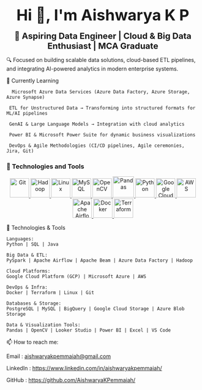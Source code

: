 <p align="center">
  <strong><span style="font-size: 40px;">Hi 👋, I'm Aishwarya K P</span></strong>  
  <br><br>
  <strong><span style="font-size: 22px;">🎯 Aspiring Data Engineer | Cloud & Big Data Enthusiast | MCA Graduate</span></strong>
</p>






🔍 Focused on building scalable data solutions, cloud-based ETL pipelines, and integrating AI-powered analytics in modern enterprise systems.




🌱 Currently Learning

      Microsoft Azure Data Services (Azure Data Factory, Azure Storage, Azure Synapse)
  
     ETL for Unstructured Data → Transforming into structured formats for ML/AI pipelines
  
     GenAI & Large Language Models → Integration with cloud analytics
  
     Power BI & Microsoft Power Suite for dynamic business visualizations
     
     DevOps & Agile Methodologies (CI/CD pipelines, Agile ceremonies, Jira, Git)



### 🌟 Technologies and Tools  

<p align="center">
  <a href="https://git-scm.com/">
    <img src="https://git-scm.com/images/logos/downloads/Git-Icon-1788C.png" alt="Git" width="50"/>
  </a>
  <a href="https://hadoop.apache.org/">
    <img src="https://upload.wikimedia.org/wikipedia/commons/3/38/Hadoop_logo_new.svg" alt="Hadoop" width="50"/>
  </a>
  <a href="https://www.linux.org/">
    <img src="https://upload.wikimedia.org/wikipedia/commons/a/af/Tux.png" alt="Linux" width="50"/>
  </a>
  <a href="https://www.mysql.com/">
    <img src="https://upload.wikimedia.org/wikipedia/en/d/dd/MySQL_logo.svg" alt="MySQL" width="50"/>
  </a>
  <a href="https://opencv.org/">
    <img src="https://upload.wikimedia.org/wikipedia/commons/3/32/OpenCV_Logo_with_text_svg_version.svg" alt="OpenCV" width="50"/>
  </a>
  <a href="https://pandas.pydata.org/">
    <img src="https://upload.wikimedia.org/wikipedia/commons/e/ed/Pandas_logo.svg" alt="Pandas" width="55"/>
  </a>
  <a href="https://www.python.org/">
    <img src="https://upload.wikimedia.org/wikipedia/commons/c/c3/Python-logo-notext.svg" alt="Python" width="50"/>
  </a>
  <a href="https://cloud.google.com/">
    <img src="https://upload.wikimedia.org/wikipedia/commons/5/51/Google_Cloud_logo.svg" alt="Google Cloud" width="50"/>
  </a>
  <a href="https://aws.amazon.com/">
    <img src="https://upload.wikimedia.org/wikipedia/commons/9/93/Amazon_Web_Services_Logo.svg" alt="AWS" width="50"/>
  </a>
 <!-- <a href="https://cloud.google.com/bigquery">
    <img src="https://upload.wikimedia.org/wikipedia/commons/2/2d/BigQuery_Logo.png" alt="BigQuery" width="50"/>
  </a>
  <a href="https://cloud.google.com/pubsub">
    <img src="https://upload.wikimedia.org/wikipedia/commons/c/cf/Google-cloud-pubsub-logo.png" alt="Google Cloud Pub/Sub" width="50"/>
  </a>
  <a href="https://beam.apache.org/">
    <img src="https://beam.apache.org/images/logos/beam-logo.png" alt="Apache Beam" width="50"/>
  </a>
  <a href="https://kafka.apache.org/">
    <img src="https://upload.wikimedia.org/wikipedia/commons/6/64/Apache-kafka.svg" alt="Kafka" width="50"/>
  </a>
  <a href="https://cloud.google.com/logging">
    <img src="https://upload.wikimedia.org/wikipedia/commons/5/51/Google_Cloud_logo.svg" alt="Google Cloud Logging" width="50"/>
  </a> -->
  <a href="https://airflow.apache.org/docs/apache-airflow/stable/howto/cloud.html">
    <img src="https://upload.wikimedia.org/wikipedia/commons/d/de/AirflowLogo.png" alt="Apache Airflow" width="50"/>
  </a>
  <a href="https://www.docker.com/">
    <img src="https://upload.wikimedia.org/wikipedia/commons/4/4e/Docker_%28container_engine%29_logo.svg" alt="Docker" width="50"/>
  </a>
  <a href="https://www.terraform.io/">
    <img src="https://upload.wikimedia.org/wikipedia/commons/0/04/Terraform_Logo.svg" alt="Terraform" width="50"/>
  </a>
</p>




🔧 Technologies & Tools
    
    Languages:
    Python | SQL | Java
    
    Big Data & ETL:
    PySpark | Apache Airflow | Apache Beam | Azure Data Factory | Hadoop
    
    Cloud Platforms:
    Google Cloud Platform (GCP) | Microsoft Azure | AWS
    
    DevOps & Infra:
    Docker | Terraform | Linux | Git
    
    Databases & Storage:
    PostgreSQL | MySQL | BigQuery | Google Cloud Storage | Azure Blob Storage
    
    Data & Visualization Tools:
    Pandas | OpenCV | Looker Studio | Power BI | Excel | VS Code

📫 How to reach me:

Email       :  aishwaryakpemmaiah@gmail.com

LinkedIn    :   https://www.linkedin.com/in/aishwaryakpemmaiah/

GitHub      :   https://github.com/AishwaryaKPemmaiah/
